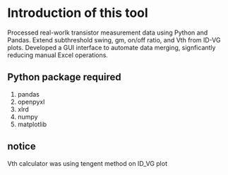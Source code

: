 # Introduction of this tool 
Processed real-worlk transistor measurement data using Python and Pandas. Extend subthreshold swing, gm, on/off ratio, and Vth from ID-VG plots. Developed a GUI interface to automate data merging, signficantly reducing manual Excel operations.

## Python package required
1. pandas 
2. openpyxl 
3. xlrd
4. numpy 
5. matplotlib

## notice 
Vth calculator was using tengent method on ID_VG plot